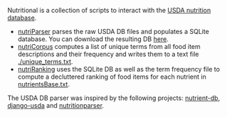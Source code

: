 Nutritional is a collection of scripts to interact with the [USDA
nutrition database](http://ndb.nal.usda.gov/).

-  [nutriParser](nutriParser.py) parses the raw USDA DB files and
   populates a SQLite database. You can download the resulting DB [here](http://jstraub.de/download/nutriDB/sr28asc.db).
-  [nutriCorpus](nutriCorpus.py) computes a list of unique terms from all food item
   descriptions and their frequency and writes them to a text file
   [./unique_terms.txt](http://jstraub.de/download/nutriDB/unique_terms.txt).
- [nutriRanking](nutriRanking.py) uses the SQLite DB as well as the
  term frequency file to compute a decluttered ranking of food items
  for each nutrient in [nutrientsBase.txt](./nutrientsBase.txt).

The USDA DB parser was inspired by the following projects:
[nutrient-db](https://github.com/schirinos/nutrient-db),
[django-usda](https://github.com/notanumber/django-usda) and
[nutritionparser](https://github.com/lnielsen/nutritionparser).
